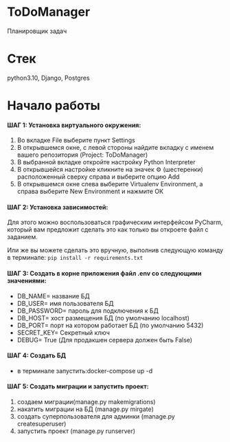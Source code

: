 # ToDoManager

Планировщик задач

# Стек

python3.10, Django, Postgres

# Начало работы

#### ШАГ 1: Установка виртуального окружения:

1. Во вкладке File выберите пункт Settings
2. В открывшемся окне, с левой стороны найдите вкладку с именем
   вашего репозитория (Project: ToDoManager)
3. В выбранной вкладке откройте настройку Python Interpreter
4. В открывшейся настройке кликните на значек ⚙ (шестеренки)
   расположенный сверху справа и выберите опцию Add
5. В открывшемся окне слева выберите Virtualenv Environment,
   а справа выберите New Environment и нажмите ОК

#### ШАГ 2: Установка зависимостей:

Для этого можно воспользоваться графическим интерфейсом PyCharm,
который вам предложит сделать это как только вы откроете файл с заданием.

Или же вы можете сделать это вручную, выполнив следующую команду в терминале:
`pip install -r requirements.txt`

#### ШАГ 3: Создать в корне приложения файл .env со следующими значениями:

- DB_NAME= название БД
- DB_USER= имя пользователя БД
- DB_PASSWORD= пароль для подключения к БД
- DB_HOST= хост размещения БД (по умолчанию localhost)
- DB_PORT= порт на котором работает БД (по умолчанию 5432)
- SECRET_KEY= Секретный ключ
- DEBUG= True (Для продакшен сервера должен быть False)

#### ШАГ 4: Создать БД

- в терминале запустить:docker-compose up -d

#### ШАГ 5: Создать миграции и запустить проект:

1. создаем миграции(manage.py makemigrations)
2. накатить миграции на БД (manage.py mirgate)
3. создать суперпользователя для админки (manage.py createsuperuser)
4. запустить проект (manage.py runserver)

